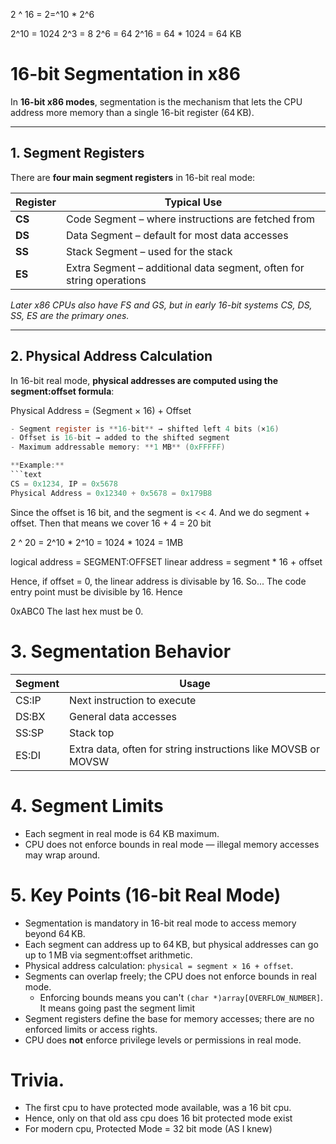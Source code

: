 2 ^ 16 = 2=^10 * 2^6 

2^10 = 1024 
2^3 = 8 
2^6 = 64
2^16 = 64 * 1024 = 64 KB


# 16-bit Segmentation in x86

In **16-bit x86 modes**, segmentation is the mechanism that lets the CPU address more memory than a single 16-bit register (64 KB).  

---

## 1. Segment Registers

There are **four main segment registers** in 16-bit real mode:

| Register | Typical Use |
|----------|------------|
| **CS**  | Code Segment – where instructions are fetched from |
| **DS**  | Data Segment – default for most data accesses |
| **SS**  | Stack Segment – used for the stack |
| **ES**  | Extra Segment – additional data segment, often for string operations |

*Later x86 CPUs also have FS and GS, but in early 16-bit systems CS, DS, SS, ES are the primary ones.*

---

## 2. Physical Address Calculation

In 16-bit real mode, **physical addresses are computed using the segment:offset formula**:

Physical Address = (Segment × 16) + Offset


```c
- Segment register is **16-bit** → shifted left 4 bits (×16)  
- Offset is 16-bit → added to the shifted segment  
- Maximum addressable memory: **1 MB** (0xFFFFF)

**Example:**
```text
CS = 0x1234, IP = 0x5678
Physical Address = 0x12340 + 0x5678 = 0x179B8
```

Since the offset is 16 bit, and the segment is << 4. 
And we do segment + offset. 
Then that means we cover 16 + 4 = 20 bit 

2 ^ 20 = 2^10 * 2^10 = 1024 * 1024 = 1MB

logical address = SEGMENT:OFFSET
linear address = segment * 16 + offset

Hence, if offset = 0, the linear address is divisable by 16. 
So... The code entry point must be divisible by 16. 
Hence 

0xABC0
The last hex must be 0. 



# 3. Segmentation Behavior

| Segment | Usage |
|---------|-------|
| CS:IP   | Next instruction to execute |
| DS:BX   | General data accesses |
| SS:SP   | Stack top |
| ES:DI   | Extra data, often for string instructions like MOVSB or MOVSW |

# 4. Segment Limits

- Each segment in real mode is 64 KB maximum.  
- CPU does not enforce bounds in real mode — illegal memory accesses may wrap around.


# 5. Key Points (16-bit Real Mode)

- Segmentation is mandatory in 16-bit real mode to access memory beyond 64 KB.  
- Each segment can address up to 64 KB, but physical addresses can go up to 1 MB via segment:offset arithmetic.  
- Physical address calculation: `physical = segment × 16 + offset`.  
- Segments can overlap freely; the CPU does not enforce bounds in real mode.  
    - Enforcing bounds means you can't `(char *)array[OVERFLOW_NUMBER]`. It means going past the segment limit
- Segment registers define the base for memory accesses; there are no enforced limits or access rights.  
- CPU does **not** enforce privilege levels or permissions in real mode.


# Trivia. 
- The first cpu to have protected mode available, was a 16 bit cpu. 
- Hence, only on that old ass cpu does 16 bit protected mode exist
- For modern cpu, Protected Mode = 32 bit mode (AS I knew)




